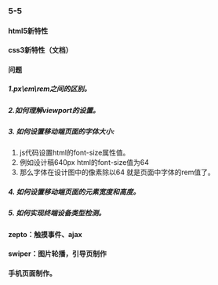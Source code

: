 ### 5-5

#### html5新特性
#### css3新特性（文档）

#### 问题
##### 1.px\em\rem之间的区别。
##### 2.如何理解viewport的设置。
##### 3. 如何设置移动端页面的字体大小:
1. js代码设置html的font-size属性值。
2. 例如设计稿640px html的font-size值为64
3. 那么字体在设计图中的像素除以64 就是页面中字体的rem值了。
##### 4. 如何设置移动端页面的元素宽度和高度。
##### 5. 如何实现终端设备类型检测。


#### zepto：触摸事件、ajax
#### swiper：图片轮播，引导页制作
#### 手机页面制作。